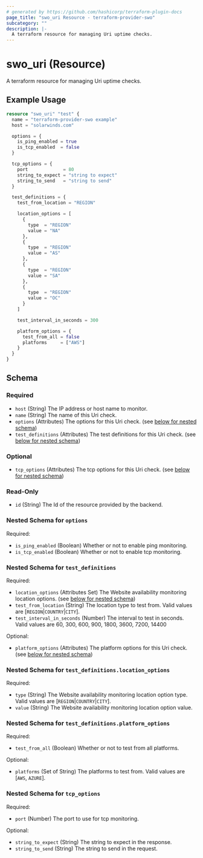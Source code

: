 ```yaml
---
# generated by https://github.com/hashicorp/terraform-plugin-docs
page_title: "swo_uri Resource - terraform-provider-swo"
subcategory: ""
description: |-
  A terraform resource for managing Uri uptime checks.
---
```


# swo_uri (Resource)

A terraform resource for managing Uri uptime checks.

## Example Usage

```terraform
resource "swo_uri" "test" {
  name = "terraform-provider-swo example"
  host = "solarwinds.com"

  options = {
    is_ping_enabled = true
    is_tcp_enabled  = false
  }

  tcp_options = {
    port             = 80
    string_to_expect = "string to expect"
    string_to_send   = "string to send"
  }

  test_definitions = {
    test_from_location = "REGION"

    location_options = [
      {
        type  = "REGION"
        value = "NA"
      },
      {
        type  = "REGION"
        value = "AS"
      },
      {
        type  = "REGION"
        value = "SA"
      },
      {
        type  = "REGION"
        value = "OC"
      }
    ]

    test_interval_in_seconds = 300

    platform_options = {
      test_from_all = false
      platforms     = ["AWS"]
    }
  }
}
```

<!-- schema generated by tfplugindocs -->
## Schema

### Required

- `host` (String) The IP address or host name to monitor.
- `name` (String) The name of this Uri check.
- `options` (Attributes) The options for this Uri check. (see [below for nested schema](#nestedatt--options))
- `test_definitions` (Attributes) The test definitions for this Uri check. (see [below for nested schema](#nestedatt--test_definitions))

### Optional

- `tcp_options` (Attributes) The tcp options for this Uri check. (see [below for nested schema](#nestedatt--tcp_options))

### Read-Only

- `id` (String) The Id of the resource provided by the backend.

<a id="nestedatt--options"></a>
### Nested Schema for `options`

Required:

- `is_ping_enabled` (Boolean) Whether or not to enable ping monitoring.
- `is_tcp_enabled` (Boolean) Whether or not to enable tcp monitoring.


<a id="nestedatt--test_definitions"></a>
### Nested Schema for `test_definitions`

Required:

- `location_options` (Attributes Set) The Website availability monitoring location options. (see [below for nested schema](#nestedatt--test_definitions--location_options))
- `test_from_location` (String) The location type to test from. Valid values are [`REGION`|`COUNTRY`|`CITY`].
- `test_interval_in_seconds` (Number) The interval to test in seconds. Valid values are 60, 300, 600, 900, 1800, 3600, 7200, 14400

Optional:

- `platform_options` (Attributes) The platform options for this Uri check. (see [below for nested schema](#nestedatt--test_definitions--platform_options))

<a id="nestedatt--test_definitions--location_options"></a>
### Nested Schema for `test_definitions.location_options`

Required:

- `type` (String) The Website availability monitoring location option type. Valid values are [`REGION`|`COUNTRY`|`CITY`].
- `value` (String) The Website availability monitoring location option value.


<a id="nestedatt--test_definitions--platform_options"></a>
### Nested Schema for `test_definitions.platform_options`

Required:

- `test_from_all` (Boolean) Whether or not to test from all platforms.

Optional:

- `platforms` (Set of String) The platforms to test from. Valid values are [`AWS`, `AZURE`].



<a id="nestedatt--tcp_options"></a>
### Nested Schema for `tcp_options`

Required:

- `port` (Number) The port to use for tcp monitoring.

Optional:

- `string_to_expect` (String) The string to expect in the response.
- `string_to_send` (String) The string to send in the request.
